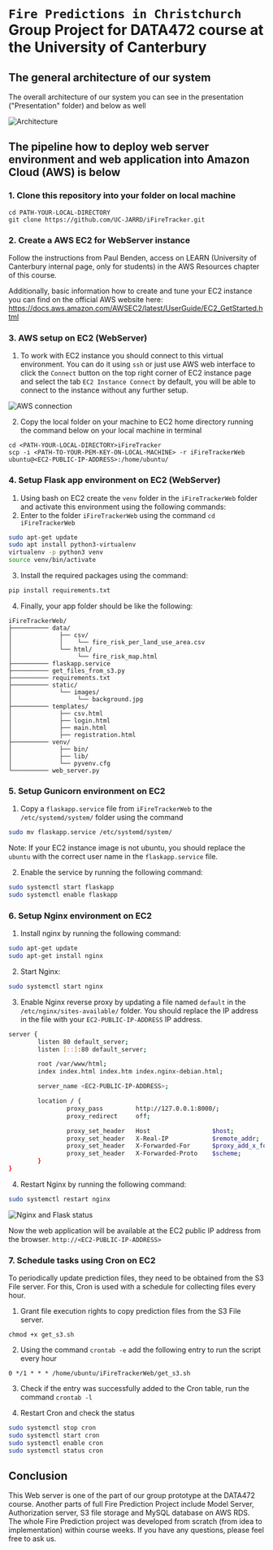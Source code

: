 # `Fire Predictions in Christchurch` Group Project for DATA472 course at the University of Canterbury

## The general architecture of our system

The overall architecture of our system you can see in the presentation ("Presentation" folder) and below as well

![Architecture](./images_for_readme/architecture.png)


## The pipeline how to deploy web server environment and web application into Amazon Cloud (AWS) is below


### 1. Clone this repository into your folder on local machine

```
cd PATH-YOUR-LOCAL-DIRECTORY
git clone https://github.com/UC-JARRD/iFireTracker.git
```

### 2. Create a AWS EC2 for WebServer instance

Follow the instructions from Paul Benden, access on LEARN (University of Canterbury internal page, only for students) in the AWS Resources chapter of this course.   

Additionally, basic information how to create and tune your EC2 instance you can find on the official AWS website here: https://docs.aws.amazon.com/AWSEC2/latest/UserGuide/EC2_GetStarted.html


### 3. AWS setup on EC2 (WebServer)

1. To work with EC2 instance you should connect to this virtual environment. You can do it using `ssh` or just use AWS web interface to click the `Connect` button on the top right corner of EC2 instance page and select the tab `EC2 Instance Connect` by default, you will be able to connect to the instance without any further setup.

![AWS connection](./images_for_readme/aws-conn.png)

2. Copy the local folder on your machine to EC2 home directory running the command below on your local machine in terminal

```
cd <PATH-YOUR-LOCAL-DIRECTORY>iFireTracker
scp -i <PATH-TO-YOUR-PEM-KEY-ON-LOCAL-MACHINE> -r iFireTrackerWeb ubuntu@<EC2-PUBLIC-IP-ADDRESS>:/home/ubuntu/
```


### 4. Setup Flask app environment on EC2 (WebServer)

1. Using bash on EC2 create the `venv` folder in the `iFireTrackerWeb` folder and activate this environment using the following commands:
2. Enter to the folder `iFireTrackerWeb` using the command `cd iFireTrackerWeb`

```bash
sudo apt-get update
sudo apt install python3-virtualenv
virtualenv -p python3 venv
source venv/bin/activate
```

3. Install the required packages using the command: 

```bash
pip install requirements.txt
```

4. Finally, your app folder should be like the following:

```
iFireTrackerWeb/
├────────── data/
│             ├── csv/
│             │    └── fire_risk_per_land_use_area.csv
│             └── html/
│                  └── fire_risk_map.html
├────────── flaskapp.service
├────────── get_files_from_s3.py
├────────── requirements.txt
├────────── static/
│             └── images/
│                  └── background.jpg
├────────── templates/
│             ├── csv.html
│             ├── login.html
│             ├── main.html
│             ├── registration.html
├────────── venv/
│             ├── bin/
│             ├── lib/
│             └── pyvenv.cfg
└────────── web_server.py
```


### 5. Setup Gunicorn environment on EC2

1. Copy a `flaskapp.service` file from `iFireTrackerWeb` to the `/etc/systemd/system/` folder using the command 

```bash
sudo mv flaskapp.service /etc/systemd/system/
```

Note: If your EC2 instance image is not ubuntu, you should replace the `ubuntu` with the correct user name in the `flaskapp.service` file.

2. Enable the service by running the following command:

```bash
sudo systemctl start flaskapp
sudo systemctl enable flaskapp
```

### 6. Setup Nginx environment on EC2 

1. Install nginx by running the following command:

```bash
sudo apt-get update
sudo apt-get install nginx
```

2. Start Nginx:

```bash
sudo systemctl start nginx
```

3. Enable Nginx reverse proxy by updating a file named `default` in the `/etc/nginx/sites-available/` folder. You should replace the IP address in the file with your `EC2-PUBLIC-IP-ADDRESS` IP address.

```bash
server {
        listen 80 default_server;
        listen [::]:80 default_server;

        root /var/www/html;
        index index.html index.htm index.nginx-debian.html;

        server_name <EC2-PUBLIC-IP-ADDRESS>;

        location / {
                proxy_pass         http://127.0.0.1:8000/;
                proxy_redirect     off;

                proxy_set_header   Host                 $host;
                proxy_set_header   X-Real-IP            $remote_addr;
                proxy_set_header   X-Forwarded-For      $proxy_add_x_forwarded_for;
                proxy_set_header   X-Forwarded-Proto    $scheme;
        }
}
```

4. Restart Nginx by running the following command:

```bash
sudo systemctl restart nginx
```

![Nginx and Flask status](./images_for_readme/nginx_flask_status.png)

Now the web application will be available at the EC2 public IP address from the browser. `http://<EC2-PUBLIC-IP-ADDRESS>`


### 7. Schedule tasks using Cron on EC2

To periodically update prediction files, they need to be obtained from the S3 File server. For this, Cron is used with a schedule for collecting files every hour.

1. Grant file execution rights to copy prediction files from the S3 File server.

`chmod +x get_s3.sh`

2. Using the command `crontab -e` add the following entry to run the script every hour

`0 */1 * * * /home/ubuntu/iFireTrackerWeb/get_s3.sh`

3. Check if the entry was successfully added to the Cron table, run the command `crontab -l`

4. Restart Cron and check the status

```bash
sudo systemctl stop cron
sudo systemctl start cron
sudo systemctl enable cron
sudo systemctl status cron
```

## Conclusion

This Web server is one of the part of our group prototype at the DATA472 course. Another parts of full Fire Prediction Project include Model Server, Authorization server, S3 file storage and MySQL database on AWS RDS. The whole Fire Prediction project was developed from scratch (from idea to implementation) within course weeks. If you have any questions, please feel free to ask us.